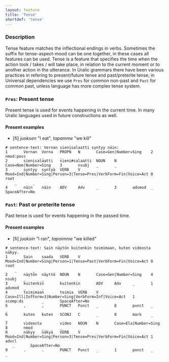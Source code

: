 ```yaml
---
layout: feature
title: 'Tense'
shortdef: 'tense'
---
```


### Description

Tense feature matches the inflectional endings in verbs. Sometimes the suffix
for tense-aspect-mood can be one together, in these cases all features can be
used.  Tense is a feature that specifies the time when the action took / takes
/ will take place, in relation to the current moment or to another action in
the utterance. In Uralic grammars there have been various practices in
refering to present/future tense and past/preterite tense, in Universal
dependencies we use `Pres` for common non-past and `Past` for common past,
unless language has more complex tense system.

### `Pres`: Present tense

Present tense is used for events happening in the current time. In many Uralic
languages used in future constructions as well.

#### Present examples

* [fi] _juoksen_ "I eat", _tapamme_ "we kill"

~~~ conllu
# sentence-text: Vernan sienisalaatti syntyy näin:
1       Vernan  Verna   PROPN   N       Case=Gen|Number=Sing    2       nmod:poss       _       _
2       sienisalaatti   sieni#salaatti  NOUN    N       Case=Nom|Number=Sing    3       nsubj   _       _
3       syntyy  syntyä  VERB    V       Mood=Ind|Number=Sing|Person=3|Tense=Pres|VerbForm=Fin|Voice=Act 0       root
    _       _
4       näin    näin    ADV     Adv     _       3       advmod  _       SpaceAfter=No
~~~

### `Past`: Past or preterite tense

Past tense is used for events happening in the passed time.

#### Present examples

* [fi] _juoksin_ "I ran", _tapoimme_ "we killed"

~~~ conllu
# sentence-text: Sain näytön kuitenkin toimimaan, kuten videosta näkyy.
1       Sain    saada   VERB    V       Mood=Ind|Number=Sing|Person=1|Tense=Past|VerbForm=Fin|Voice=Act 0       root
    _       _
2       näytön  näyttö  NOUN    N       Case=Gen|Number=Sing    4       nsubj   _       _
3       kuitenkin       kuitenkin       ADV     Adv     _       1       advmod  _       _
4       toimimaan       toimia  VERB    V       Case=Ill|InfForm=3|Number=Sing|VerbForm=Inf|Voice=Act   1       xcomp:ds        _       SpaceAfter=No
5       ,       ,       PUNCT   Punct   _       8       punct   _       _
6       kuten   kuten   SCONJ   C       _       8       mark    _       _
7       videosta        video   NOUN    N       Case=Ela|Number=Sing    8       nmod    _       _
8       näkyy   näkyä   VERB    V       Mood=Ind|Number=Sing|Person=3|Tense=Pres|VerbForm=Fin|Voice=Act 1       advcl
   _       SpaceAfter=No
9       .       .       PUNCT   Punct   _       1       punct   _       _
~~~
